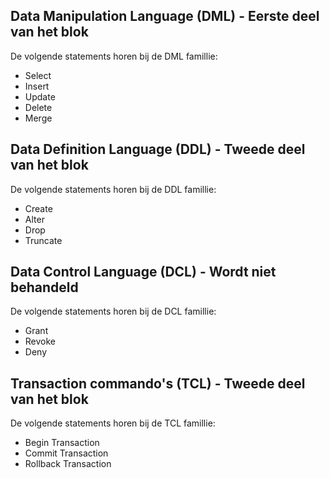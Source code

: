 ## Data Manipulation Language (DML) - Eerste deel van het blok

De volgende statements horen bij de DML famillie:
- Select
- Insert
- Update
- Delete
- Merge

## Data Definition Language (DDL) - Tweede deel van het blok

De volgende statements horen bij de DDL famillie:
- Create
- Alter
- Drop
- Truncate

## Data Control Language (DCL) - Wordt niet behandeld

De volgende statements horen bij de DCL famillie:
- Grant
- Revoke
- Deny

## Transaction commando's (TCL) - Tweede deel van het blok

De volgende statements horen bij de TCL famillie:
- Begin Transaction
- Commit Transaction
- Rollback Transaction